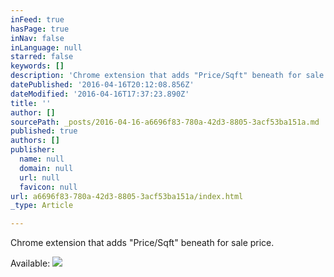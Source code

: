 ```yaml
---
inFeed: true
hasPage: true
inNav: false
inLanguage: null
starred: false
keywords: []
description: 'Chrome extension that adds "Price/Sqft" beneath for sale price.'
datePublished: '2016-04-16T20:12:08.856Z'
dateModified: '2016-04-16T17:37:23.890Z'
title: ''
author: []
sourcePath: _posts/2016-04-16-a6696f83-780a-42d3-8805-3acf53ba151a.md
published: true
authors: []
publisher:
  name: null
  domain: null
  url: null
  favicon: null
url: a6696f83-780a-42d3-8805-3acf53ba151a/index.html
_type: Article

---
```

Chrome extension that adds "Price/Sqft" beneath for sale price.

Available: ![](https://the-grid-user-content.s3-us-west-2.amazonaws.com/befbb0cd-f368-4414-9ba7-8b0448e2ff3d.png)